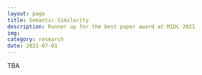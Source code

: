 ```yaml
---
layout: page
title: Semantic Similarity
description: Runner up for the best paper award at MIDL 2021
img:
category: research
date: 2021-07-01
---
```


TBA
